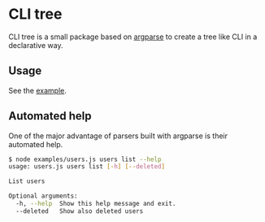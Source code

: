 CLI tree
========

CLI tree is a small package based on [argparse] to create a tree like CLI in a declarative
way.

## Usage

See the [example](./examples/users.js).

## Automated help

One of the major advantage of parsers built with argparse is their automated help.

```bash
$ node examples/users.js users list --help
usage: users.js users list [-h] [--deleted]

List users

Optional arguments:
  -h, --help  Show this help message and exit.
  --deleted   Show also deleted users
```

[argparse]: https://github.com/nodeca/argparse
